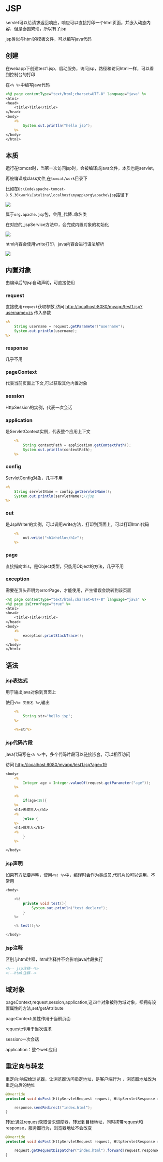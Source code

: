 # JSP

servlet可以给请求返回响应，响应可以直接打印一个html页面，并嵌入动态内容，但是泰国繁琐，所以有了jsp

jsp类似与html的模板文件，可以编写java代码

## 创建

在webapp下创建test1.jsp，启动服务，访问jsp，路径和访问html一样，可以看到控制台的打印

在`<% %>`中编写java代码

```jsp
<%@ page contentType="text/html;charset=UTF-8" language="java" %>
<html>
<head>
    <title>Title</title>
</head>
<body>
    <%
        System.out.println("hello jsp");
    %>
</body>
</html>

```

## 本质

运行在tomcat时，当第一次访问jsp时，会被编译成java文件，本质也是servlet，

再被编译成class文件,在`tomcat/work`目录下

比如在`D:\Code\apache-tomcat-8.5.30\work\Catalina\localhost\myapp\org\apache\jsp`路径下

![](img/11.png)

属于`org.apache.jsp`包，会用`_`代替`.`命名类

在对应的_jspService方法中，会完成内置对象的初始化

![](img/12.png)

html内容会使用write打印，java内容会进行语法解析

![](img/13.png)

## 内置对象

由编译后的jsp自动声明，可直接使用

### request

直接使用`request`获取参数,访问 <http://localhost:8080/myapp/test1.jsp?username=zs>  传入参数

```jsp
<%
    String username = request.getParameter("username");
    System.out.println(username);
%>
```

### response

几乎不用

### pageContext

代表当前页面上下文,可以获取其他内置对象

### session

HttpSession的实例，代表一次会话

### application

是ServletContext实例，代表整个应用上下文

```jsp
    <%
        String contextPath = application.getContextPath();
        System.out.println(contextPath);
    %>
```

### config

ServletConfig对象，几乎不用

```jsp
<%
    String servletName = config.getServletName();
    System.out.println(servletName);//jsp
%>
```

### out

是JspWriter的实例，可以调用write方法，打印到页面上，可以打印html代码

```jsp
    <%
        out.write("<h1>hello</h1>");
    %>
```

### page

直接指向this，是Object类型，只能用Object的方法，几乎不用

### exception

需要在页头声明为errorPage，才能使用，产生错误会跳转到该页面

```jsp
<%@ page contentType="text/html;charset=UTF-8" language="java" %>
<%@ page isErrorPage="true" %>
<html>
<head>
    <title>Title</title>
</head>
<body>
    <%
        exception.printStackTrace();
    %>
</body>
</html>
```

## 语法

### jsp表达式

用于输出java对象到页面上

使用`<%= 变量名 %>`,输出

```jsp
    <%
        String str="hello jsp";
    %>

    <%=str%>
```

### jsp代码片段

java代码写在`<% %>`中，多个代码片段可以链接嵌套，可以相互访问

访问 <http://localhost:8080/myapp/test1.jsp?age=19>  

```jsp
<body>
    <%
        Integer age = Integer.valueOf(request.getParameter("age"));
    %>

    <%
        if(age<18){
    %>
    <h1>未成年人</h1>
    <%
        }else {
    %>
    <h1>成年人</h1>
    <%
        }
    %>

</body>
```

### jsp声明

如果有方法要声明，使用`<%! %>`中，编译时会作为类成员,代码片段可以调用，不常用

```java
<body>

    <%!
        private void test(){
            System.out.println("test declare");
        }
    %>

    <% test();%>

</body>
```

### jsp注释

区别与html注释，html注释并不会影响java片段执行

```jsp
<%-- jsp注释--%>
<!--html注释-->
```

## 域对象

pageContext,request,session,application,这四个对象被称为域对象，都拥有设置属性的方法,set/getAttribute

pageContext:属性作用于当前页面

request:作用于当次请求

session:一次会话

application：整个web应用

## 重定向与转发

重定向:响应给浏览器，让浏览器访问指定地址，是客户端行为 ，浏览器地址改为重定向后的地址

```java
@Override
protected void doPost(HttpServletRequest request, HttpServletResponse response) throws ServletException, IOException {

    response.sendRedirect("index.html");
}
```

转发:通过request获取请求调度器，转发到目标地址，同时携带request和response，服务器行为，浏览器地址不会改变

```java
@Override
protected void doPost(HttpServletRequest request, HttpServletResponse response) throws ServletException, IOException {

    request.getRequestDispatcher("index.html").forward(request,response);
}
```

